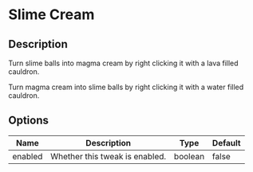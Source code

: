 # Slime Cream

## Description

Turn slime balls into magma cream by right clicking it with a lava filled cauldron.

Turn magma cream into slime balls by right clicking it with a water filled cauldron.

## Options

| Name    | Description                    | Type    | Default |
| ------- | ------------------------------ | ------- | ------- |
| enabled | Whether this tweak is enabled. | boolean | false   |



